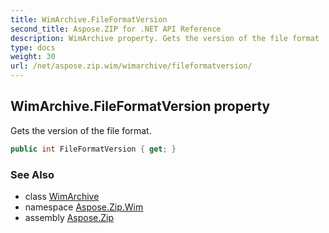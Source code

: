 ```yaml
---
title: WimArchive.FileFormatVersion
second_title: Aspose.ZIP for .NET API Reference
description: WimArchive property. Gets the version of the file format
type: docs
weight: 30
url: /net/aspose.zip.wim/wimarchive/fileformatversion/
---
```

## WimArchive.FileFormatVersion property

Gets the version of the file format.

```csharp
public int FileFormatVersion { get; }
```

### See Also

* class [WimArchive](../)
* namespace [Aspose.Zip.Wim](../../wimarchive/)
* assembly [Aspose.Zip](../../../)


